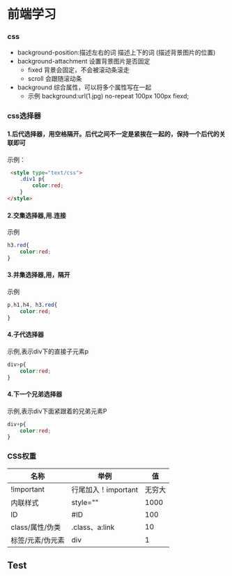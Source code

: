 # 前端学习

### css
+ background-position:描述左右的词 描述上下的词 (描述背景图片的位置)
+ background-attachment 设置背景图片是否固定
    + fixed 背景会固定，不会被滚动条滚走
    + scroll 会跟随滚动条
+ background 综合属性，可以将多个属性写在一起
    + 示例 background:url(1.jpg) no-repeat 100px 100px fiexd;


### css选择器
#### 1.后代选择器，用空格隔开。后代之间不一定是紧挨在一起的，保持一个后代的关联即可
 示例：
```html
 <style type="text/css">
	.div1 p{
		color:red;
	}
</style>
```
#### 2.交集选择器,用.连接
示例
```css
h3.red{
    color:red;
}
```

#### 3.并集选择器,用，隔开
示例
```css
p,h1,h4, h3.red{
    color:red;
}
```

#### 4.子代选择器
示例,表示div下的直接子元素p
```css
div>p{
    color:red;
}
```

#### 4.下一个兄弟选择器
示例,表示div下面紧跟着的兄弟元素P
```css
div+p{
    color:red;
}
```


### CSS权重
|名称|举例|值|
|---|---|---|
|!important|行尾加入！important|无穷大|
|内联样式|style=""|1000|
|ID|#ID|100|
|class/属性/伪类|.class、a:link|10|
|标签/元素/伪元素|div|1|


## Test
